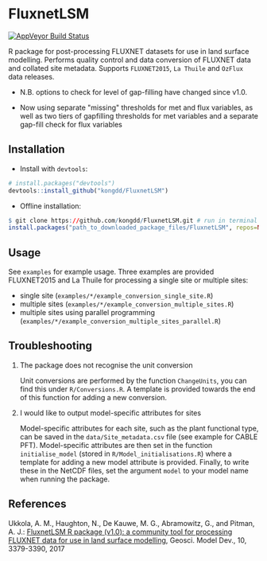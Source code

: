 FluxnetLSM
=================

[![AppVeyor Build Status](https://ci.appveyor.com/api/projects/status/github/kongdd/FluxnetLSM?branch=master&svg=true)](https://ci.appveyor.com/project/kongdd/FluxnetLSM)

R package for post-processing FLUXNET datasets for use in land surface modelling. Performs quality control and data conversion of FLUXNET data and collated site metadata. Supports `FLUXNET2015`, `La Thuile` and `OzFlux` data releases.

* N.B. options to check for level of gap-filling have changed since v1.0.

* Now using separate "missing" thresholds for met and flux variables, as well as
two tiers of gapfilling thresholds for met variables and a separate gap-fill
check for flux variables


## Installation
  
* Install with `devtools`: 
```r
# install.packages("devtools")
devtools::install_github("kongdd/FluxnetLSM")
```

* Offline installation:
```r
$ git clone https://github.com/kongdd/FluxnetLSM.git # run in terminal
install.packages("path_to_downloaded_package_files/FluxnetLSM", repos=NULL, type='source')
```

## Usage

See `examples` for example usage. Three examples are provided FLUXNET2015 and La Thuile for processing a single site or multiple sites:
- single site (`examples/*/example_conversion_single_site.R`)
- multiple sites (`examples/*/example_conversion_multiple_sites.R`)
- multiple sites using parallel programming (`examples/*/example_conversion_multiple_sites_parallel.R`)

## Troubleshooting

1. The package does not recognise the unit conversion

	Unit conversions are performed by the function `ChangeUnits`, you can find this under `R/Conversions.R`. A template is provided towards the end of this function for adding a new conversion.

2. I would like to output model-specific attributes for sites

	Model-specific attributes for each site, such as the plant functional type, can be saved in the `data/Site_metadata.csv` file (see example for CABLE PFT). Model-specific attributes are then set in the function `initialise_model` (stored in `R/Model_initialisations.R`) where a template for adding a new model attribute is provided. Finally, to write these in the NetCDF files, set the argument `model` to your model name when running the package.


## References

Ukkola, A. M., Haughton, N., De Kauwe, M. G., Abramowitz, G., and Pitman, A. J.: [FluxnetLSM R package (v1.0):
a community tool for processing FLUXNET data for use in land surface modelling](https://doi.org/10.5194/gmd-10-3379-2017),
Geosci. Model Dev., 10, 3379-3390, 2017
